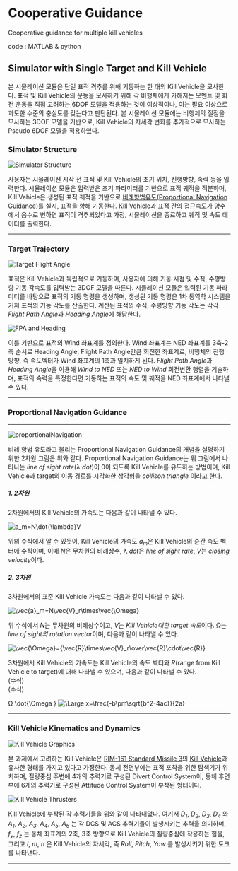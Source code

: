 # Cooperative Guidance
Cooperative guidance for multiple kill vehicles

code : MATLAB & python

## Simulator with Single Target and Kill Vehicle
본 시뮬레이션 모듈은 단일 표적 격추를 위해 기동하는 한 대의 Kill Vehicle을 모사한다. 표적 및 Kill Vehicle의 운동을 모사하기 위해 각 비행체에게 가해지는 모멘트 및 회전 운동을 직접 고려하는 6DOF 모델을 적용하는 것이 이상적이나, 이는 필요 이상으로 과도한 수준의 충실도를 갖는다고 판단된다. 본 시뮬레이션 모듈에는 비행체의 질점을 모사하는 3DOF 모델을 기반으로, Kill Vehicle의 자세각 변화를 추가적으로 모사하는 Pseudo 6DOF 모델을 적용하였다.

### Simulator Structure
![Simulator Structure](https://user-images.githubusercontent.com/55905711/99349869-56dc5e00-28e0-11eb-934a-3b9e1a718467.png)


사용자는 시뮬레이션 시작 전 표적 및 Kill Vehicle의 초기 위치, 진행방향, 속력 등을 입력한다. 시뮬레이션 모듈은 입력받은 초기 파라미터를 기반으로 표적 궤적을 적분하며, Kill Vehicle은 생성된 표적 궤적을 기반으로 [비례항법유도(Proportional Navigation Guidance)](https://en.wikipedia.org/wiki/Proportional_navigation)를 실시, 표적을 향해 기동한다. Kill Vehicle과 표적 간의 접근속도가 양수에서 음수로 변하면 표적이 격추되었다고 가정, 시뮬레이션을 종료하고 궤적 및 속도 데이터를 출력한다. 

---

### Target Trajectory
![Target Flight Angle](https://user-images.githubusercontent.com/55905711/99188873-92bcd980-27a1-11eb-9acf-46bd82e86da2.png)

표적은 Kill Vehicle과 독립적으로 기동하며, 사용자에 의해 기동 시점 및 수직, 수평방향 기동 각속도를 입력받는 3DOF 모델을 따른다. 시뮬레이션 모듈은 입력된 기동 파라미터를 바탕으로 표적의 기동 명령을 생성하며, 생성된 기동 명령은 1차 동역학 시스템을 거쳐 표적의 기동 각도를 산출한다. 계산된 표적의 수직, 수평방향 기동 각도는 각각 *Flight Path Angle*과 *Heading Angle*에 해당한다.

![FPA and Heading](https://user-images.githubusercontent.com/55905711/99349505-85a60480-28df-11eb-87f1-e1f5f402781e.png)

이를 기반으로 표적의 Wind 좌표계를 정의한다. Wind 좌표계는 NED 좌표계를 3축-2축 순서로 Heading Angle, Flight Path Angle만큼 회전한 좌표계로, 비행체의 진행 방향, 즉 속도벡터가 Wind 좌표계의 1축과 일치하게 된다. *Flight Path Angle*과 *Heading Angle*을 이용해 *Wind to NED* 또는 *NED to Wind* 회전변환 행렬을 기술하며, 표적의 속력을 특정한다면 기동하는 표적의 속도 및 궤적을 NED 좌표계에서 나타낼 수 있다. 

---

### Proportional Navigation Guidance
---
![proportionalNavigation](https://user-images.githubusercontent.com/70247735/99353931-d79f5800-28e8-11eb-9db1-1e7ccef7077f.png)

비례 항법 유도라고 불리는 Proportional Navigation Guidance의 개념을 설명하기 위한 2차원 그림은 위와 같다. Proportional Navigation Guidance는 위 그림에서 나타나는 *line of sight rate*(&lambda; *dot*)이 0이 되도록  Kill Vehicle를 유도하는 방법이며, Kill Vehicle과 target의 이동 경로를 시각화한 삼각형을 *collison triangle* 이라고 한다.<br>

##### 1. 2차원
2차원에서의 Kill Vehicle의 가속도는 다음과 같이 나타낼 수 있다.<br>

<img src="https://latex.codecogs.com/svg.latex?\Large&space;a_m=N\dot{\lambda}V" title="a_m=N\dot{\lambda}V" />
 
위의 수식에서 알 수 있듯이, Kill Vehicle의 가속도 *a<sub>m*은 Kill Vehicle의 순간 속도 벡터에 수직이며, 이때 *N*은 무차원의 비례상수, &lambda; *dot*은 *line of sight rate*, *V*는 *closing velocity*이다.<br>

##### 2. 3차원
3차원에서의 표준 Kill Vehicle 가속도는 다음과 같이 나타낼 수 있다.<br>

<img src="https://latex.codecogs.com/svg.latex?\Large&space;\vec{a}_m=N\vec{V}_r\times\vec{\Omega}" title="\vec{a}_m=N\vec{V}_r\times\vec{\Omega}" />
  
위 수식에서 *N*는 무차원의 비례상수이고, *V*는 *Kill Vehicle대한 target 속도*이다. &Omega;는 *line of sight의 rotation vector*이며, 다음과 같이 나타낼 수 있다.<br>

<img src="https://latex.codecogs.com/svg.latex?\Large&space;\vec{\Omega}={\vec{R}\times\vec{V}_r\over\vec{R}\cdot\vec{R}}" title="\vec{\Omega}={\vec{R}\times\vec{V}_r\over\vec{R}\cdot\vec{R}}" /><br>

3차원에서 Kill Vehicle의 가속도는 Kill Vehicle의 속도 벡터와 *R*(range from Kill Vehicle to target)에 대해 나타낼 수 있으며, 다음과 같이 나타낼 수 있다.<br>
  (수식)<br>
  (수식)
  
&Omega;
\dot{\Omega }
<img src="https://latex.codecogs.com/svg.latex?\Large&space;x=\frac{-b\pm\sqrt{b^2-4ac}}{2a}" title="\Large x=\frac{-b\pm\sqrt{b^2-4ac}}{2a}" />  

---

### Kill Vehicle Kinematics and Dynamics
![Kill Vehicle Graphics](https://user-images.githubusercontent.com/55905711/99368419-76827f00-28fe-11eb-9936-9bc703d17989.png)

본 과제에서 고려하는 Kill Vehicle은 [RIM-161 Standard Missile 3](https://en.wikipedia.org/wiki/RIM-161_Standard_Missile_3)의 [Kill Vehicle](https://youtu.be/GGvlNufdeL8)과 유사한 형태를 가지고 있다고 가정한다. 동체 전면부에는 표적 포착을 위한 탐색기가 위치하며, 질량중심 주변에 4개의 추력기로 구성된 Divert Control System이, 동체 후면부에 6개의 추력기로 구성된 Attitude Control System이 부착된 형태이다.

![Kill Vehicle Thrusters](https://user-images.githubusercontent.com/55905711/99400646-8adc7100-292a-11eb-82d2-eb7e8344d26e.png)

Kill Vehicle에 부착된 각 추력기들을 위와 같이 나타내었다. 여기서 *D<sub>1</sub>*, *D<sub>2</sub>*, *D<sub>3</sub>*, *D<sub>4</sub>* 와 *A<sub>1</sub>*, *A<sub>2</sub>*, *A<sub>3</sub>*, *A<sub>4</sub>*, *A<sub>5</sub>*, *A<sub>6</sub>* 는 각 DCS 및 ACS 추력기들이 발생시키는 추력울 의미하며, *f<sub>y</sub>*, *f<sub>z</sub>* 는 동체 좌표계의 2축, 3축 방향으로 Kill Vehicle의 질량중심에 작용하는 힘을, 그리고 *l*, *m*, *n* 은 Kill Vehicle의 자세각, 즉 *Roll*, *Pitch*, *Yaw* 를 발생시키기 위한 토크를 나타낸다.

---
